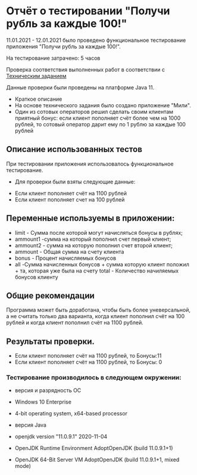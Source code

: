 # Отчёт о тестировании "Получи рубль за каждые 100!"

11.01.2021 - 12.01.2021 было проведено функциональное тестирование приложения "Получи рубль за каждые 100!".

На тестирование затрачено: 5 часов

Проверка соответствия выполненных работ  в соответствии с [Техническим заданием](https://github.com/netology-code/javaqa-homeworks/tree/master/data)

Данные проверки были проведены на платформе Java 11.

* Краткое описание
* На основе технического задания было создано приложение "Мили". 
* Один из сотовых операторов решил сделать своим клиентам приятный бонус: если клиент пополняет счёт более чем на 1000 рублей, то сотовый оператор дарит ему по 1 рублю за каждые 100 рублей


## Описание использованных тестов
При тестировании приложения использовалось функциональное тестирование.

 * Для проверки были взяты следующие данные:
 - Если клиент пополняет счёт на 1100 рублей
 - Если клиент пополняет счет на 100 рублей 

## Переменные используемы в приложении:

* limit - Сумма после которой могут начисляться бонусы в  рублях;
* ammount1 -сумма на который пополнил счет первый клиент;
* ammount2 - сумма на которую пополнил счет второй клиент;
* ammount - Общая сумма на счету клиента
* bonus - Процент начисляемых бонусов
* all -Сумма начисленных бонусов + сумма которую клиент положил + та, которая уже была на счету
total - Количество начиляемых бонусов клиенту

## Общие рекомендации

Программа может быть доработана, чтобы быть более уневерсальной, а не считать только два варианта, когда клиент пополнил счёт на 100 рублей и когда клиент пополнил счёт на 1100 рублей.


## Результаты проверки.
- Если клиент пополняет счёт на 1100 рублей, то  Бонусы:11
- Если клиент пополняет счёт на 1100 рублей, то  Бонусы: 0

### Тестирование производилось в следующем окружении:
* версия и разрядность ОС
* Windows 10 Enterprise
* 4-bit operating system, x64-based processor

* версия Java
* openjdk version "11.0.9.1" 2020-11-04
* OpenJDK Runtime Environment AdoptOpenJDK (build 11.0.9.1+1)
* OpenJDK 64-Bit Server VM AdoptOpenJDK (build 11.0.9.1+1, mixed mode)